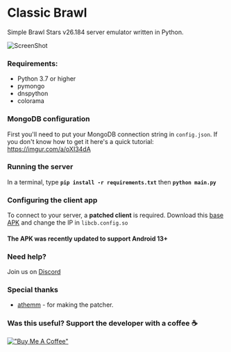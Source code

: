 # Classic Brawl

Simple Brawl Stars v26.184 server emulator written in Python.

![ScreenShot](https://cdn.discordapp.com/attachments/704364452891590778/789482341209866280/Screenshot_20201218-151815_Brawl_Client.jpg) 

### Requirements:
- Python 3.7 or higher
- pymongo
- dnspython
- colorama

### MongoDB configuration
First you'll need to put your MongoDB connection string in `config.json`. If you don't know how to get it here's a quick tutorial: https://imgur.com/a/oXI34dA

### Running the server
In a terminal, type __`pip install -r requirements.txt`__ then __`python main.py`__

### Configuring the client app
To connect to your server, a **patched client** is required. 
Download this [base APK](https://mega.nz/file/CCo1VLyT#Dn2LtctiZ1DvexkaQ4uP5NCww5CsrNdkzcieaS7dDVY) and change the IP in `libcb.config.so`

#### The APK was recently updated to support Android 13+

### Need help?
Join us on [Discord](https://discord.gg/FdppDWGRbY)

### Special thanks
- [athemm](https://github.com/athemm) - for making the patcher.

### Was this useful? Support the developer with a coffee ☕
[!["Buy Me A Coffee"](https://www.buymeacoffee.com/assets/img/custom_images/orange_img.png)](https://www.buymeacoffee.com/decosoftapps)
